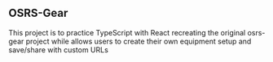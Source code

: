 ## OSRS-Gear

This project is to practice TypeScript with React recreating the original osrs-gear project while allows users to create their own equipment setup and save/share with custom URLs
